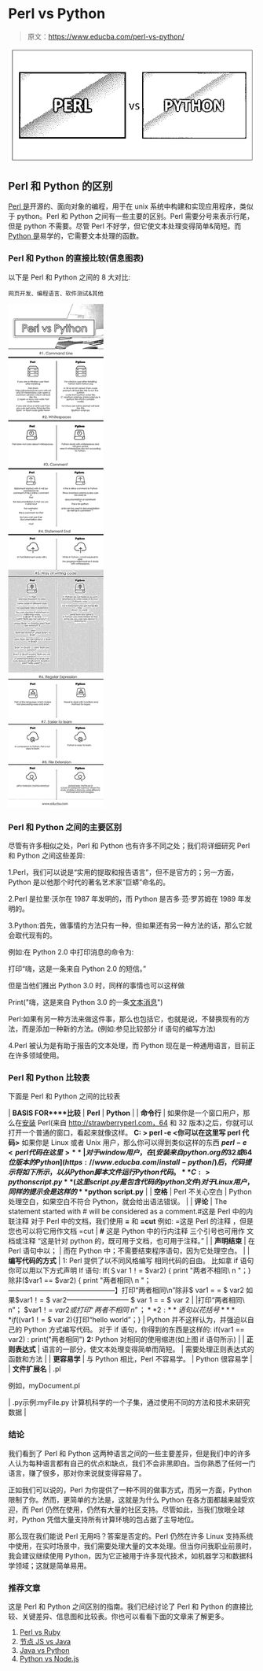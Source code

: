 # Perl vs Python

> 原文：<https://www.educba.com/perl-vs-python/>

![perl vs python](img/89db9a27b869cd6b5e027f5ec9b4cd97.png)



## Perl 和 Python 的区别

[Perl 是](https://www.educba.com/what-is-perl/)开源的、面向对象的编程，用于在 unix 系统中构建和实现应用程序，类似于 python。Perl 和 Python 之间有一些主要的区别。Perl 需要分号来表示行尾，但是 python 不需要。尽管 Perl 不好学，但它使文本处理变得简单&简短。而 [Python 是](https://www.educba.com/what-is-python/)易学的，它需要文本处理的函数。

### Perl 和 Python 的直接比较(信息图表)

以下是 Perl 和 Python 之间的 8 大对比:

<small>网页开发、编程语言、软件测试&其他</small>

![Perl vs Python Infographics](img/07eb56d0c42c2c223f7af4deca2225dc.png)



### Perl 和 Python 之间的主要区别

尽管有许多相似之处，Perl 和 Python 也有许多不同之处；我们将详细研究 Perl 和 Python 之间这些差异:

1.Perl，我们可以说是“实用的提取和报告语言”，但不是官方的；另一方面，Python 是以他那个时代的著名艺术家“巨蟒”命名的。

2.Perl 是拉里·沃尔在 1987 年发明的，而 Python 是吉多·范·罗苏姆在 1989 年发明的。

3.Python:首先，做事情的方法只有一种，但如果还有另一种方法的话，那么它就会取代现有的。

例如:在 Python 2.0 中打印消息的命令为:

打印“嗨，这是一条来自 Python 2.0 的短信。”

但是当他们推出 Python 3.0 时，同样的事情也可以这样做

Print("嗨，这是来自 Python 3.0 的一条[文本消息](https://www.educba.com/python-3-commands/)")

Perl:如果有另一种方法来做这件事，那么也包括它，也就是说，不替换现有的方法，而是添加一种新的方法。(例如:参见比较部分 if 语句的编写方法)

4.Perl 被认为是有助于报告的文本处理，而 Python 现在是一种通用语言，目前正在许多领域使用。

### Perl 和 Python 比较表

下面是 Perl 和 Python 之间的比较表

| **BASIS FOR****比较** | **Perl** | **Python** |
| **命令行** | 如果你是一个窗口用户，那么在[安装](https://www.educba.com/install-perl/)
Perl(来自 http://strawberryperl.com，64 和 32 版本)之后，你就可以打开一个普通的窗口，看起来就像这样。
**C: > perl -e <你可以在这里写 perl 代码>**
如果你是 Linux 或者 Unix 用户，那么你可以得到类似这样的东西
**$perl -e < perl 代码在这里>** | 对于 window 用户，在[安装来自 python.org
的 32 或 64 位版本的 Python](https://www.educba.com/install-python/) 后，代码提示将如下所示，以从 Python 脚本文件运行 Python 代码。
**C:>python script.py**(这里 script . py 是包含代码的 python 文件)
对于 Linux 用户，同样的提示会是这样的
**$python script.py** |
| **空格** | Perl 不关心空白 | Python 处理空白，如果空白不符合 Python，就会给出语法错误。 |
| **评论** | The statement started with # will be considered as a comment.#这是 Perl 中的内联注释
对于 Perl 中的文档，我们使用
**=** 和 **=cut**
例如:
=这是 Perl 的注释
，但是您也可以将它用作文档
=cut | **#** 这是 Python 中的行内注释
三个引号也可用作
文档或注释
“这是针对 python
的，既可用于文档，也可用于注释。” |
| **声明结束** | 在 Perl 语句中以； | 而在 Python 中；不需要结束程序语句，因为它处理空白。 |
| **编写代码的方式** | 1: Perl 提供了以不同风格编写
相同代码的自由。
比如拿 if 语句
你可以用以下方式声明 If 语句:
If(＄var 1！= $var2) { print "两者不相同\ n "；}
除非($var1 == $var2) { print "两者相同\ n "；———————————————–】打印“两者相同\n”除非$ var1 = = $ var2
如果$var1！= $ var2—————————
$ var 1 = = $ var 2 &#124; &#124;打印“两者相同\ n”；
$var1！= $var2 或打印“两者不相同\ n”；
**2:** 语句以花括号 **{ }** if (($var1！= $ var 2){打印“hello world”；} | Python 并不这样认为，并强迫以自己的 Python 方式编写代码。
对于 if 语句，你得到的东西是这样的:
if(var1 == var2) :
print("两者相同")
**2:** Python 对相同的使用缩进(如上图 if 语句所示) |
| **正则表达式** | 语言的一部分，使文本处理变得简单而简短。 | 需要处理正则表达式的函数和方法 |
| **更容易学** | 与 Python 相比，Perl 不容易学。 | Python 很容易学 |
| **文件扩展名** | .pl

例如，myDocument.pl

 | .py示例:myFile.py 计算机科学的一个子集，通过使用不同的方法和技术来研究数据 |

### 结论

我们看到了 Perl 和 Python 这两种语言之间的一些主要差异，但是我们中的许多人认为每种语言都有自己的优点和缺点，我们不会非黑即白。当你熟悉了任何一门语言，赚了很多，那对你来说就变得容易了。

正如我们可以说的，Perl 为你提供了一种不同的做事方式，而另一方面，Python 限制了你。然而，更简单的方法是，这就是为什么 Python 在各方面都越来越受欢迎，而 Perl 仍然在使用，仍然有大量的社区支持。尽管如此，当我们放眼全球时，Python 凭借大量支持所有计算环境的包占据了主导地位。

那么现在我们能说 Perl 无用吗？答案是否定的。Perl 仍然在许多 Linux 支持系统中使用，在实时场景中，我们需要处理大量的文本处理。但当你问我职业前景时，我会建议继续使用 Python，因为它正被用于许多现代技术，如机器学习和数据科学领域；这就是简单易用。

### 推荐文章

这是 Perl 和 Python 之间区别的指南。我们已经讨论了 Perl 和 Python 的直接比较、关键差异、信息图和比较表。你也可以看看下面的文章来了解更多。

1.  [Perl vs Ruby](https://www.educba.com/perl-vs-ruby/)
2.  [节点 JS vs Java](https://www.educba.com/java-vs-node-js/)
3.  [Java vs Python](https://www.educba.com/java-vs-python/)
4.  [Python vs Node.js](https://www.educba.com/python-vs-node-js/)





